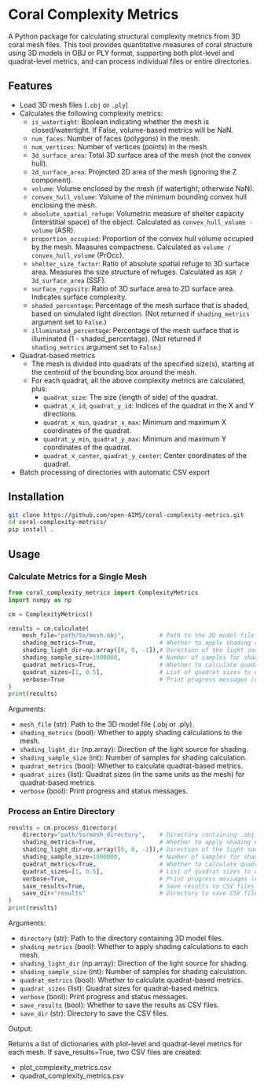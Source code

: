 # Coral Complexity Metrics

A Python package for calculating structural complexity metrics from 3D coral mesh files. This tool provides quantitative measures of coral structure using 3D models in OBJ or PLY format, supporting both plot-level and quadrat-level metrics, and can process individual files or entire directories.

## Features

- Load 3D mesh files (`.obj` or `.ply`)
- Calculates the following complexity metrics:
  - `is_watertight`: Boolean indicating whether the mesh is closed/watertight. If False, volume-based metrics will be NaN.
  - `num_faces`: Number of faces (polygons) in the mesh.
  - `num_vertices`: Number of vertices (points) in the mesh.
  - `3d_surface_area`: Total 3D surface area of the mesh (not the convex hull).
  - `2d_surface_area`: Projected 2D area of the mesh (ignoring the Z component).
  - `volume`: Volume enclosed by the mesh (if watertight; otherwise NaN).
  - `convex_hull_volume`: Volume of the minimum bounding convex hull enclosing the mesh.
  - `absolute_spatial_refuge`: Volumetric measure of shelter capacity (interstitial space) of the object. Calculated as `convex_hull_volume - volume` (ASR).
  - `proportion_occupied`: Proportion of the convex hull volume occupied by the mesh. Measures compactness. Calculated as `volume / convex_hull_volume` (PrOcc).
  - `shelter_size_factor`: Ratio of absolute spatial refuge to 3D surface area. Measures the size structure of refuges. Calculated as `ASR / 3d_surface_area` (SSF).
  - `surface_rugosity`: Ratio of 3D surface area to 2D surface area. Indicates surface complexity.
  - `shaded_percentage`: Percentage of the mesh surface that is shaded, based on simulated light direction. (Not returned if `shading_metrics` argument set to `False`.)
  - `illuminated_percentage`: Percentage of the mesh surface that is illuminated (1 - shaded_percentage). (Not returned if `shading_metrics` argument set to `False`.)
- Quadrat-based metrics 
  - The mesh is divided into quadrats of the specified size(s), starting at the centroid of the bounding box around the mesh. 
  - For each quadrat, all the above complexity metrics are calculated, plus:
    - `quadrat_size`: The size (length of side) of the quadrat.
    - `quadrat_x_id`, `quadrat_y_id`: Indices of the quadrat in the X and Y directions.
    - `quadrat_x_min`, `quadrat_x_max`: Minimum and maximum X coordinates of the quadrat.
    - `quadrat_y_min`, `quadrat_y_max`: Minimum and maximum Y coordinates of the quadrat.
    - `quadrat_x_center`, `quadrat_y_center`: Center coordinates of the quadrat.
- Batch processing of directories with automatic CSV export

## Installation

```bash
git clone https://github.com/open-AIMS/coral-complexity-metrics.git
cd coral-complexity-metrics/
pip install .
```

## Usage

### Calculate Metrics for a Single Mesh

```python
from coral_complexity_metrics import ComplexityMetrics
import numpy as np

cm = ComplexityMetrics()

results = cm.calculate(
    mesh_file="path/to/mesh.obj",          # Path to the 3D model file (.obj or .ply)
    shading_metrics=True,                  # Whether to apply shading calculations (default: True)
    shading_light_dir=np.array([0, 0, -1]),# Direction of the light source for shading (default: np.array([0, 0, -1]))
    shading_sample_size=1000000,           # Number of samples for shading calculation (default: 1,000,000)
    quadrat_metrics=True,                  # Whether to calculate quadrat metrics (default: False)
    quadrat_sizes=[1, 0.5],                # List of quadrat sizes to use (default: [1])
    verbose=True                           # Print progress messages (default: True)
)
print(results)
```

Arguments:

- `mesh_file` (str): Path to the 3D model file (.obj or .ply).
- `shading_metrics` (bool): Whether to apply shading calculations to the mesh.
- `shading_light_dir` (np.array): Direction of the light source for shading.
- `shading_sample_size` (int): Number of samples for shading calculation.
- `quadrat_metrics` (bool): Whether to calculate quadrat-based metrics.
- `quadrat_sizes` (list): Quadrat sizes (in the same units as the mesh) for quadrat-based metrics.
- `verbose` (bool): Print progress and status messages.

### Process an Entire Directory

```python
results = cm.process_directory(
    directory="path/to/mesh_directory",    # Directory containing .obj or .ply files
    shading_metrics=True,                  # Whether to apply shading calculations (default: True)
    shading_light_dir=np.array([0, 0, -1]),# Direction of the light source for shading (default: np.array([0, 0, -1]))
    shading_sample_size=1000000,           # Number of samples for shading calculation (default: 1,000,000)
    quadrat_metrics=True,                  # Whether to calculate quadrat metrics (default: False)
    quadrat_sizes=[1, 0.5],                # List of quadrat sizes to use (default: [1])
    verbose=True,                          # Print progress messages (default: False)
    save_results=True,                     # Save results to CSV files (default: True)
    save_dir="results"                     # Directory to save CSV files (default: current directory)
)
print(results)
```

Arguments:

- `directory` (str): Path to the directory containing 3D model files.
- `shading_metrics` (bool): Whether to apply shading calculations to each mesh.
- `shading_light_dir` (np.array): Direction of the light source for shading.
- `shading_sample_size` (int): Number of samples for shading calculation.
- `quadrat_metrics` (bool): Whether to calculate quadrat-based metrics.
- `quadrat_sizes` (list): Quadrat sizes for quadrat-based metrics.
- `verbose` (bool): Print progress and status messages.
- `save_results` (bool): Whether to save the results as CSV files.
- `save_dir` (str): Directory to save the CSV files.

Output:

Returns a list of dictionaries with plot-level and quadrat-level metrics for each mesh.
If save_results=True, two CSV files are created:
- plot_complexity_metrics.csv
- quadrat_complexity_metrics.csv